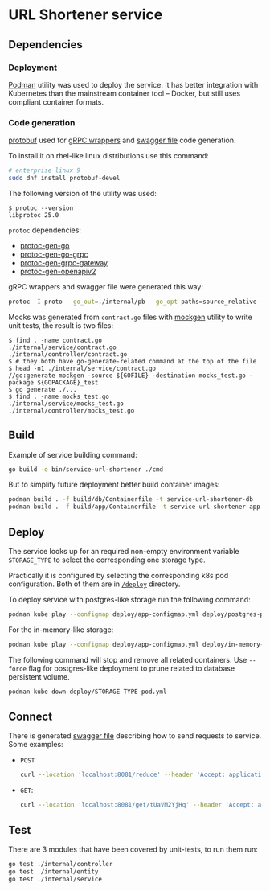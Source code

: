 # URL Shortener service

## Dependencies

### Deployment

[Podman](https://podman.io/docs/installation) utility was used to deploy the service. It has better integration with Kubernetes than the mainstream container tool – Docker, but still uses compliant container formats.

### Code generation

[protobuf](https://protobuf.dev/) used for [gRPC wrappers](/internal/pb/) and [swagger file](/api/url-shortener.swagger.json) code generation.

To install it on rhel-like linux distributions use this command:
```bash
# enterprise linux 9
sudo dnf install protobuf-devel
```

The following version of the utility was used:
```console
$ protoc --version
libprotoc 25.0
```

`protoc` dependencies:
* [protoc-gen-go](https://pkg.go.dev/google.golang.org/protobuf/cmd/protoc-gen-go)
* [protoc-gen-go-grpc](https://pkg.go.dev/google.golang.org/grpc/cmd/protoc-gen-go-grpc)
* [protoc-gen-grpc-gateway](https://pkg.go.dev/github.com/grpc-ecosystem/grpc-gateway/v2/protoc-gen-grpc-gateway)
* [protoc-gen-openapiv2](https://pkg.go.dev/github.com/grpc-ecosystem/grpc-gateway/v2/protoc-gen-openapiv2)

gRPC wrappers and swagger file were generated this way:
```bash
protoc -I proto --go_out=./internal/pb --go_opt paths=source_relative --go-grpc_out=./internal/pb --go-grpc_opt paths=source_relative --grpc-gateway_out=./internal/pb --grpc-gateway_opt paths=source_relative --openapiv2_out=./api proto/url-shortener.proto
```

Mocks was generated from `contract.go` files with [mockgen](https://pkg.go.dev/go.uber.org/mock/mockgen) utility to write unit tests, the result is two files:
```console
$ find . -name contract.go
./internal/service/contract.go
./internal/controller/contract.go
$ # they both have go-generate-related command at the top of the file
$ head -n1 ./internal/service/contract.go
//go:generate mockgen -source ${GOFILE} -destination mocks_test.go -package ${GOPACKAGE}_test
$ go generate ./...
$ find . -name mocks_test.go
./internal/service/mocks_test.go
./internal/controller/mocks_test.go
```

## Build

Example of service building command:
```bash
go build -o bin/service-url-shortener ./cmd
```

But to simplify future deployment better build container images:
```bash
podman build . -f build/db/Containerfile -t service-url-shortener-db
podman build . -f build/app/Containerfile -t service-url-shortener-app
```

## Deploy

The service looks up for an required non-empty environment variable `STORAGE_TYPE` to select the corresponding one storage type.

Practically it is configured by selecting the corresponding k8s pod configuration. Both of them are in [`/deploy`](/deploy/) directory.

To deploy service with postgres-like storage run the following command:
```bash
podman kube play --configmap deploy/app-configmap.yml deploy/postgres-pod.yml
```

For the in-memory-like storage:
```bash
podman kube play --configmap deploy/app-configmap.yml deploy/in-memory-pod.yml
```

The following command will stop and remove all related containers. Use `--force` flag for postgres-like deployment to prune related to database persistent volume.
```bash
podman kube down deploy/STORAGE-TYPE-pod.yml
```

## Connect

There is generated [swagger file](/api/url-shortener.swagger.json) describing how to send requests to service. Some examples:
* `POST`
    ```bash
    curl --location 'localhost:8081/reduce' --header 'Accept: application/json' --header 'Content-Type: text/plain' --data '{"originUrl": "https://www.ozon.ru/"}'
    ```
* `GET`:
    ```bash
    curl --location 'localhost:8081/get/tUaVM2YjHq' --header 'Accept: application/json'
    ```

## Test

There are 3 modules that have been covered by unit-tests, to run them run:
```bash
go test ./internal/controller
go test ./internal/entity
go test ./internal/service
```
